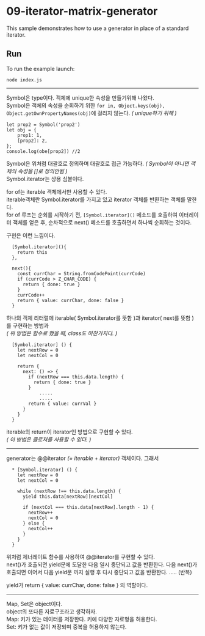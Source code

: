 # 09-iterator-matrix-generator

This sample demonstrates how to use a generator in place of a standard iterator.

## Run

To run the example launch:

```
node index.js
```
---
Symbol은 type이다. 객체에 unique한 속성을 만들기위해 나왔다.  
Symbol은 객체의 속성을 순회하기 위한 `for in, Object.keys(obj), Object.getOwnPropertyNames(obj)`에 걸리지 않는다. _( unique하기 위해 )_  
```
let prop2 = Symbol('prop2')
let obj = {
    prop1: 1,
    [prop2]: 2,
};
console.log(obe[prop2]) //2
```
Symbol은 위처럼 대괄호로 정의하며 대괄호로 접근 가능하다. _( Symbol이 아니면 객체의 속성을 []로 정의안됨 )_  
Symbol.iterator는 상용 심볼이다.  

for of는 iterable 객체에서만 사용할 수 있다.  
iterable객체란 Symbol.iterator를 가지고 있고 iterator 객체를 반환하는 객체를 말한다.  
for of 루프는 순회를 시작하기 전, `[Symbol.iterator]()` 메소드를 호출하여 이터레이터 객체를 얻은 후, 순차적으로 next() 메소드를 호출하면서 하나씩 순회하는 것이다.  

구현은 이런 느낌이다.  
```
  [Symbol.iterator](){
    return this
  },

  next(){
    const currChar = String.fromCodePoint(currCode)
    if (currCode > Z_CHAR_CODE) {
      return { done: true }
    }
    currCode++
    return { value: currChar, done: false }
  }
```
하나의 객체 리터럴에 iterable( Symbol.iterator를 뜻함 )과 iterator( next를 뜻함 )를 구현하는 방법과  
_( 위 방법은 함수로 했을 때, class도 마찬가지다. )_  
```
  [Symbol.iterator] () {
    let nextRow = 0
    let nextCol = 0

    return {
      next: () => {
        if (nextRow === this.data.length) {
          return { done: true }
        }
            .....
            .....
        return { value: currVal }
      }
    }
  }
```
iterable의 return이 iterator인 방법으로 구현할 수 있다.  
_( 이 방법은 클로저를 사용할 수 있다. )_   

---
generator는 @@iterator _(= iterable + iterator)_ 객체이다. 그래서  
```
  * [Symbol.iterator] () {
    let nextRow = 0
    let nextCol = 0

    while (nextRow !== this.data.length) {
      yield this.data[nextRow][nextCol]

      if (nextCol === this.data[nextRow].length - 1) {
        nextRow++
        nextCol = 0
      } else {
        nextCol++
      }
    }
  }
```
위처럼 제너레이트 함수를 사용하여 @@iterator를 구현할 수 있다.  
next()가 호출되면 yield문에 도달한 다음 일시 중단되고 값을 반환한다. 다음 next()가 호출되면 이어서 다음 yield문 까지 실행 후 다시 중단되고 값을 반환한다. ..... (반복)   

yield가 return { value: currChar, done: false } 의 역할이다.  

---
Map, Set은 object이다.  
object의 또다른 자료구조라고 생각하자.  
Map: 키가 있는 데이터를 저장한다. 키에 다양한 자료형을 허용한다.  
Set: 키가 없는 값이 저장되며 중복을 허용하지 않는다.